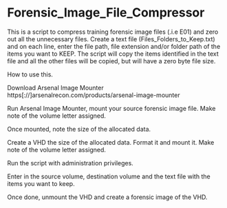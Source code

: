 # Forensic_Image_File_Compressor

This is a script to compress training forensic image files (.i.e E01) and zero out all the unnecessary files.
Create a text file (Files_Folders_to_Keep.txt) and on each line, enter the file path, file extension and/or folder path of the items you want to KEEP.
The script will copy the items identified in the text file and all the other files will be copied, but will have a zero byte file size.

How to use this.

Download Arsenal Image Mounter https[://]arsenalrecon.com/products/arsenal-image-mounter

Run Arsenal Image Mounter, mount your source forensic image file.  Make note of the volume letter assigned.

Once mounted, note the size of the allocated data.

Create a VHD the size of the allocated data.  Format it and mount it.  Make note of the volume letter assigned.

Run the script with administration privileges.   

Enter in the source volume, destination volume and the text file with the items you want to keep.

Once done, unmount the VHD and create a forensic image of the VHD.  

